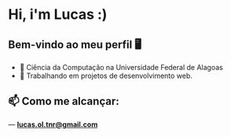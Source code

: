 # Hi, i'm Lucas :)
##   Bem-vindo ao meu perfil 🖥

- 📘 Ciência da Computação na Universidade Federal de Alagoas
- 🔭 Trabalhando em projetos de desenvolvimento web.

## 📫 Como me alcançar:
 —  **lucas.ol.tnr@gmail.com**

